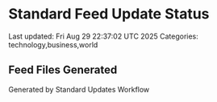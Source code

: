 # Standard Feed Update Status
Last updated: Fri Aug 29 22:37:02 UTC 2025
Categories: technology,business,world

## Feed Files Generated

Generated by Standard Updates Workflow
